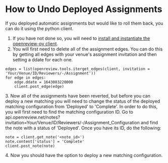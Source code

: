 # How to Undo Deployed Assignments

If you deployed automatic assignments but would like to roll them back, you can do it using the python client.&#x20;

1. If you have not done so, you will need to [install and instantiate the openreview-py client](../../getting-started/using-the-api/installing-and-instantiating-the-python-client.md).&#x20;
2. You will first need to delete all of the assignment edges. You can do this by getting all edges with your venue's assignment invitation and then setting a ddate for each one.

```
edges = list(openreview.tools.iterget_edges(client, invitation = 'Your/Venue/ID/Reviewers/-/Assignment'))
for edge in edges: 
    edge.ddate = 1643083220000
    client.post_edge(edge)
```

3\. Now all of the assignments have been reverted, but before you can deploy a new matching you will need to change the status of the deployed matching configuration from 'Deployed' to 'Complete'. In order to do this, you will first need to find the matching configuration ID. Go to api.openreview.net/notes?invitation=Your/Venue/ID/Reviewers/-/Assignment\_Configuration and find the note with a status of 'Deployed'. Once you have its ID, do the following:

```
note = client.get_note('<note_id>')
note.content['status'] = 'Complete'
client.post_note(note)
```

4\. Now you should have the option to deploy a new matching configuration.
